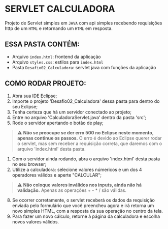 # SERVLET CALCULADORA

Projeto de Servlet simples em `JAVA` com api simples recebendo requisições http de um `HTML` e retornando um `HTML` em resposta.

## ESSA PASTA CONTÉM:

- Arquivo `index.html`: frontend da aplicação
- Arquivo `styles.css`: estilos para `index.html`
- Pasta `Desafio02_Calculadora`: servlet java com funções da aplicação

## COMO RODAR PROJETO:

1. Abra sua IDE Eclipse;
2. Importe o projeto 'Desafio02_Calculadora' dessa pasta para dentro do seu 
Eclipse;
3. Tenha certeza que há um servidor conectado ao projeto;
4. Entre no arquivo 'CalculadoraServlet.java' dentro da pasta 'src';
5. Rode o servidor apertando o botão de play;

> :warning: **Não se preocupe se der erro 500 no Eclipse neste momento, apenas continue os passos.**
O erro é devido ao Eclipse querer rodar o servlet, mas sem receber a requisição 
correta, que daremos com o arquivo 'index.html' desta pasta.

1. Com o servidor ainda rodando, abra o arquivo 'index.html' desta pasta no seu 
browser;
7. Utilize a calculadora: selecione valores númericos e um dos 4 operadores 
válidos e aperte "CALCULAR";

> :warning: **Não coloque valores inválidos nos inputs, ainda não há validação.** Apenas as operações + - * / são válidas.

8. Se ocorrer corretamente, o servlet receberá os dados da requisição enviada
pelo formulário que você preencheu agora e irá retorna um novo simples HTML, com 
a resposta da sua operação no centro da tela.
9. Para fazer um novo cálculo, retorne à página da calculadora e escolha novos
valores válidos.